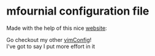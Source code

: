 # mfournial configuration file

Made with the help of this nice [website](http://marcgg.com/blog/2016/03/01/vimrc-example):

Go checkout my other [vimConfig](https://github.com/mfournial/vimMac)!  
I've got to say I put more effort in it
